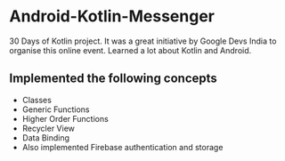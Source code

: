 # Android-Kotlin-Messenger
30 Days of Kotlin project. It was a great initiative by Google Devs India to organise this online event. Learned a lot about Kotlin and Android.

## Implemented the following concepts
* Classes
* Generic Functions
* Higher Order Functions
* Recycler View
* Data Binding
* Also implemented Firebase authentication and storage

